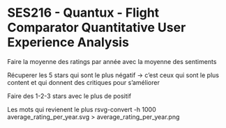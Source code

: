 # SES216 - Quantux - Flight Comparator Quantitative User Experience Analysis

Faire la moyenne des ratings par année avec la moyenne des sentiments

Récuperer les 5 stars qui sont le plus négatif -> c’est ceux qui sont le plus content et qui donnent des critiques pour s’améliorer

Faire des 1-2-3 stars avec le plus de positif


Les mots qui revienent le plus
rsvg-convert -h 1000 average_rating_per_year.svg > average_rating_per_year.png